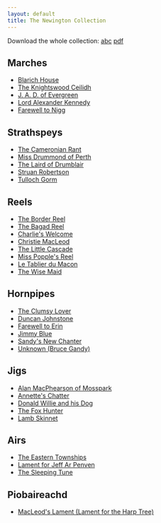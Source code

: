 ```yaml
---
layout: default
title: The Newington Collection
---
```


Download the whole collection:
[abc](newington.abc) [pdf](newington.pdf)

Marches
-------

* [Blarich House](blarich.html)
* [The Knightswood Ceilidh](knightswood.html)
* [J. A. D. of Evergreen](evergreen.html)
* [Lord Alexander Kennedy](kennedy.html)
* [Farewell to Nigg](nigg.html)

Strathspeys
-----------

* [The Cameronian Rant](cameronian.html)
* [Miss Drummond of Perth](drummondofperth.html)
* [The Laird of Drumblair](drumblair.html)
* [Struan Robertson](robertson.html)
* [Tulloch Gorm](tulloch.html)

Reels
-----

* [The Border Reel](border.html)
* [The Bagad Reel](bagad.html)
* [Charlie's Welcome](charlie.html)
* [Christie MacLeod](christie.html)
* [The Little Cascade](cascade.html)
* [Miss Popple's Reel](popple.html)
* [Le Tablier du Macon](tablier.html)
* [The Wise Maid](wisemaid.html)

Hornpipes
---------

* [The Clumsy Lover](lover.html)
* [Duncan Johnstone](johnstone.html)
* [Farewell to Erin](erin.html)
* [Jimmy Blue](blue.html)
* [Sandy's New Chanter](chanter.html)
* [Unknown (Bruce Gandy)](unknown-1.html)

Jigs
----

* [Alan MacPhearson of Mosspark](mosspark.html)
* [Annette's Chatter](chatter.html)
* [Donald Willie and his Dog](donaldwillie.html)
* [The Fox Hunter](foxhunter.html)
* [Lamb Skinnet](lamb.html)

Airs
----

* [The Eastern Townships](townships.html)
* [Lament for Jeff Ar Penven](penven.html)
* [The Sleeping Tune](sleeping.html)

Piobaireachd
------------

* [MacLeod's Lament (Lament for the Harp Tree)](harptree.html)

